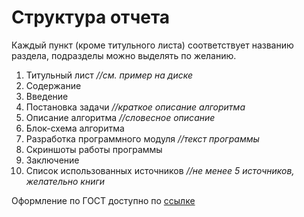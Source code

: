 # Структура отчета

Каждый пункт  (кроме титульного листа) соответствует названию раздела, подразделы можно выделять по желанию.

1. Титульный лист *//см. пример на диске*
2. Содержание
3. Введение
4. Постановка задачи *//краткое описание алгоритма*
5. Описание алгоритма *//словесное описание*
6. Блок-схема алгоритма
7. Разработка программного модуля *//текст программы*
8. Скриншоты работы программы
9. Заключение 
10. Список использованных источников *//не менее 5 источников, желательно книги*


Оформление по ГОСТ доступно по [ссылке](https://www.bsuir.by/m/12_100229_1_136308.pdf)
